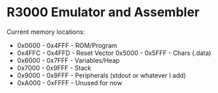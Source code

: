 # R3000 Emulator and Assembler

Current memory locations:
- 0x0000 - 0x4FFF - ROM/Program
- 0x4FFC - 0x4FFD - Reset Vector 0x5000 - 0x5FFF - Chars (.data)
- 0x6000 - 0x7FFF - Variables/Heap
- 0x7000 - 0x9FFF - Stack
- 0x9000 - 0x9FFF - Peripherals (stdout or whatever I add)
- 0xA000 - 0xFFFF - Unused for now
 
